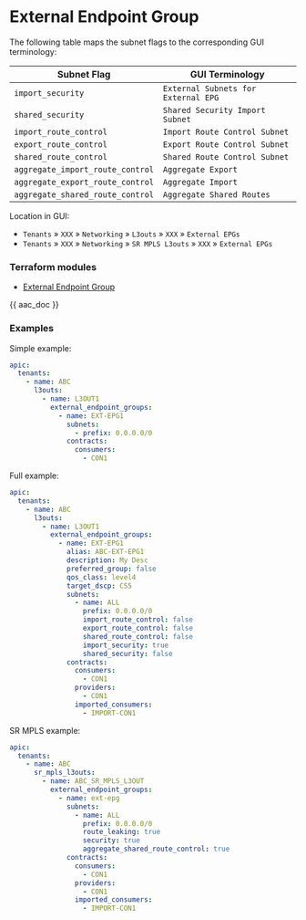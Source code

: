 # External Endpoint Group

The following table maps the subnet flags to the corresponding GUI terminology:

|Subnet Flag|GUI Terminology|
|---|---|
|`import_security`|`External Subnets for External EPG`|
|`shared_security`|`Shared Security Import Subnet`|
|`import_route_control`|`Import Route Control Subnet`|
|`export_route_control`|`Export Route Control Subnet`|
|`shared_route_control`|`Shared Route Control Subnet`|
|`aggregate_import_route_control`|`Aggregate Export`|
|`aggregate_export_route_control`|`Aggregate Import`|
|`aggregate_shared_route_control`|`Aggregate Shared Routes`|

Location in GUI:

- `Tenants` » `XXX` » `Networking` » `L3outs` » `XXX` » `External EPGs`
- `Tenants` » `XXX` » `Networking` » `SR MPLS L3outs` » `XXX` » `External EPGs`

### Terraform modules

- [External Endpoint Group](https://registry.terraform.io/modules/netascode/external-endpoint-group/aci/latest)

{{ aac_doc }}

### Examples

Simple example:

```yaml
apic:
  tenants:
    - name: ABC
      l3outs:
        - name: L3OUT1
          external_endpoint_groups:
            - name: EXT-EPG1
              subnets:
                - prefix: 0.0.0.0/0
              contracts:
                consumers:
                  - CON1
```

Full example:

```yaml
apic:
  tenants:
    - name: ABC
      l3outs:
        - name: L3OUT1
          external_endpoint_groups:
            - name: EXT-EPG1
              alias: ABC-EXT-EPG1
              description: My Desc
              preferred_group: false
              qos_class: level4
              target_dscp: CS5
              subnets:
                - name: ALL
                  prefix: 0.0.0.0/0
                  import_route_control: false
                  export_route_control: false
                  shared_route_control: false
                  import_security: true
                  shared_security: false
              contracts:
                consumers:
                  - CON1
                providers:
                  - CON1
                imported_consumers:
                  - IMPORT-CON1
```

SR MPLS example:

```yaml
apic:
  tenants:
    - name: ABC
      sr_mpls_l3outs:
        - name: ABC_SR_MPLS_L3OUT 
          external_endpoint_groups:
            - name: ext-epg
              subnets:
                - name: ALL
                  prefix: 0.0.0.0/0
                  route_leaking: true
                  security: true
                  aggregate_shared_route_control: true
              contracts:
                consumers:
                  - CON1
                providers:
                  - CON1
                imported_consumers:
                  - IMPORT-CON1
```
